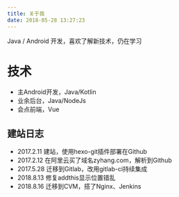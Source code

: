 ```yaml
---
title: 关于我
date: 2018-05-28 13:27:23
---
```


Java / Android 开发，喜欢了解新技术，仍在学习

# 技术

- 主Android开发，Java/Kotlin
- 业余后台，Java/NodeJs
- 会点前端，Vue

## 建站日志

- 2017.2.11 建站，使用hexo-git插件部署在Github
- 2017.2.12 在阿里云买了域名zyhang.com，解析到Github
- 2017.5.28 迁移到Gitlab，改用gitlab-ci持续集成
- 2018.8.13 修复addthis显示位置错乱
- 2018.8.16 迁移到CVM，搭了Nginx、Jenkins